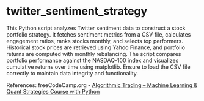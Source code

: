 # twitter_sentiment_strategy

This Python script analyzes Twitter sentiment data to construct a stock portfolio strategy. It fetches sentiment metrics from a CSV file, calculates engagement ratios, ranks stocks monthly, and selects top performers. Historical stock prices are retrieved using Yahoo Finance, and portfolio returns are computed with monthly rebalancing. The script compares portfolio performance against the NASDAQ-100 index and visualizes cumulative returns over time using matplotlib. Ensure to load the CSV file correctly to maintain data integrity and functionality. 

References: freeCodeCamp.org - [Algorithmic Trading – Machine Learning & Quant Strategies Course with Python]((https://youtu.be/9Y3yaoi9rUQ?si=Li9pGPBpaeNlkymd))
